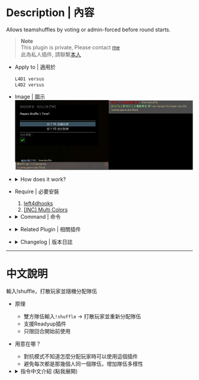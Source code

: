 # Description | 內容
Allows teamshuffles by voting or admin-forced before round starts.

> __Note__ <br/>
This plugin is private, Please contact [me](https://github.com/fbef0102/Game-Private_Plugin#私人插件列表-private-plugins-list)<br/>
此為私人插件, 請聯繫[本人](https://github.com/fbef0102/Game-Private_Plugin#私人插件列表-private-plugins-list)

* Apply to | 適用於
	```
	L4D1 versus
	L4D2 versus
	```

* Image | 圖示
	<br/>![l4d_teamshuffle_1](image/l4d_teamshuffle_1.jpg)

* <details><summary>How does it work?</summary>

	* In Versus -> Type ```!shuffle``` -> shuffle all players and distribute team automatically
	* Shuffle before game starts
</details>

* Require | 必要安裝
	1. [left4dhooks](https://forums.alliedmods.net/showthread.php?t=321696)
	2. [[INC] Multi Colors](https://github.com/fbef0102/L4D1_2-Plugins/releases/tag/Multi-Colors)

* <details><summary>Command | 命令</summary>

	* **Vote for a team shuffle.**
		```php
		sm_shuffle
		sm_teamshuffle
		```

	* **Force team shuffle. Admins only. (Adm Required: ADMFLAG_BAN)**
		```php
		sm_forceshuffle
		sm_forceteamshuffle
		```
</details>

* <details><summary>Related Plugin | 相關插件</summary>

	1. [readyup](/L4D_插件/Server_伺服器/readyup): Ready Plugin
		* 所有玩家準備才能開始遊戲的插件
	2. [l4d_mix](https://github.com/fbef0102/L4D1_2-Plugins/tree/master/l4d_mix): L4D1/2 Mix
		* 對抗模式中，投票選雙方隊長，雙方隊長再選隊員
</details>

* <details><summary>Changelog | 版本日誌</summary>

	* v1.0h (2024-3-17)
		* Require lef4dhooks
		* Remake code, convert code to latest syntax
		* Fix warnings when compiling on SourceMod 1.11.
		* Optimize code and improve performance

	* v1.0
		* [Original Plugin by Tabun](https://github.com/Tabbernaut/L4D2-Plugins/tree/master/teamshuffle)
</details>

- - - -
# 中文說明
輸入!shuffle，打散玩家並隨機分配隊伍

* 原理
	* 雙方隊伍輸入```!shuffle``` -> 打散玩家並重新分配隊伍
	* 支援Readyup插件
	* 只限回合開始前使用

* 用意在哪？
	* 對抗模式不知道怎麼分配玩家時可以使用這個插件
	* 避免每次都是那幾個人同一個隊伍，增加隊伍多樣性

* <details><summary>指令中文介紹 (點我展開)</summary>

	* **開啟shuffle打散玩家並隨機分配隊伍 (需要雙方隊伍同意)**
		```php
		sm_shuffle
		sm_teamshuffle
		```

	* **強制shuffle啟動 (權限: ADMFLAG_BAN)**
		```php
		sm_forceshuffle
		sm_forceteamshuffle
		```
</details>
